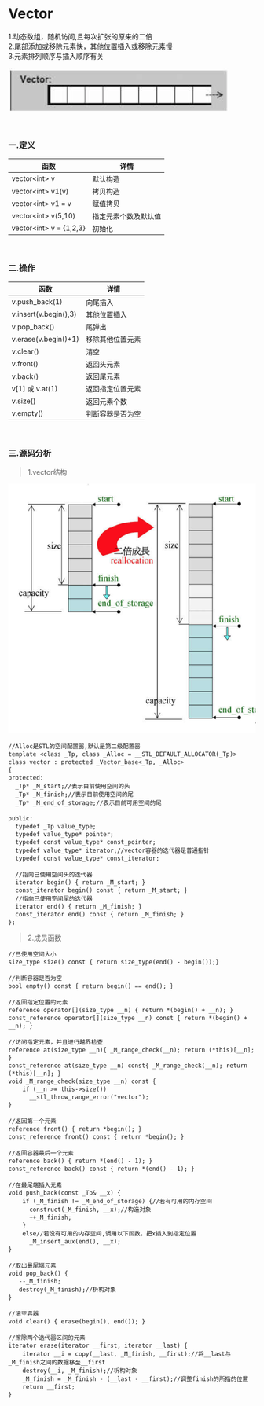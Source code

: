 # Vector

1.动态数组，随机访问,且每次扩张的原来的二倍<br>
2.尾部添加或移除元素快，其他位置插入或移除元素慢<br>
3.元素排列顺序与插入顺序有关

![](../../img/8.png)

<br>

### 一.定义

函数|详情
--|--
vector<int\> v|默认构造
vector<int\> v1(v)|拷贝构造
vector<int\> v1 = v|赋值拷贝
vector<int\> v(5,10)|指定元素个数及默认值
vector<int\> v = {1,2,3}|初始化

<br>

### 二.操作

函数|详情
--|--
v.push_back(1)|向尾插入
v.insert(v.begin(),3)|其他位置插入
v.pop_back()|尾弹出
v.erase(v.begin()+1)|移除其他位置元素
v.clear()|清空
v.front()|返回头元素
v.back()|返回尾元素
v[1] 或 v.at(1)|返回指定位置元素
v.size()|返回元素个数
v.empty()|判断容器是否为空

<br>

### 三.源码分析

>1.vector结构

![](../../img/10.png)

```
//Alloc是STL的空间配置器,默认是第二级配置器
template <class _Tp, class _Alloc = __STL_DEFAULT_ALLOCATOR(_Tp)>
class vector : protected _Vector_base<_Tp, _Alloc> 
{
protected:
  _Tp* _M_start;//表示目前使用空间的头
  _Tp* _M_finish;//表示目前使用空间的尾
  _Tp* _M_end_of_storage;//表示目前可用空间的尾  
 
public:
  typedef _Tp value_type;
  typedef value_type* pointer;
  typedef const value_type* const_pointer;
  typedef value_type* iterator;//vector容器的迭代器是普通指针
  typedef const value_type* const_iterator;
  
  //指向已使用空间头的迭代器
  iterator begin() { return _M_start; }
  const_iterator begin() const { return _M_start; }
  //指向已使用空间尾的迭代器
  iterator end() { return _M_finish; }
  const_iterator end() const { return _M_finish; }
};
```

>2.成员函数

```
//已使用空间大小
size_type size() const { return size_type(end() - begin());}

//判断容器是否为空
bool empty() const { return begin() == end(); }

//返回指定位置的元素
reference operator[](size_type __n) { return *(begin() + __n); }
const_reference operator[](size_type __n) const { return *(begin() + __n); }

//访问指定元素，并且进行越界检查
reference at(size_type __n){ _M_range_check(__n); return (*this)[__n]; }
const_reference at(size_type __n) const{ _M_range_check(__n); return (*this)[__n]; }
void _M_range_check(size_type __n) const {
    if (__n >= this->size())
      __stl_throw_range_error("vector");
}

//返回第一个元素
reference front() { return *begin(); }
const_reference front() const { return *begin(); }

//返回容器最后一个元素
reference back() { return *(end() - 1); }
const_reference back() const { return *(end() - 1); }

//在最尾端插入元素
void push_back(const _Tp& __x) {
    if (_M_finish != _M_end_of_storage) {//若有可用的内存空间
      construct(_M_finish, __x);//构造对象
      ++_M_finish;
    }
    else//若没有可用的内存空间,调用以下函数，把x插入到指定位置
      _M_insert_aux(end(), __x);
}

//取出最尾端元素
void pop_back() {
   --_M_finish;
   destroy(_M_finish);//析构对象
}

//清空容器
void clear() { erase(begin(), end()); }

//擦除两个迭代器区间的元素
iterator erase(iterator __first, iterator __last) {
    iterator __i = copy(__last, _M_finish, __first);//将__last与_M_finish之间的数据移至__first
    destroy(__i, _M_finish);//析构对象
    _M_finish = _M_finish - (__last - __first);//调整finish的所指的位置
    return __first;
}
```
